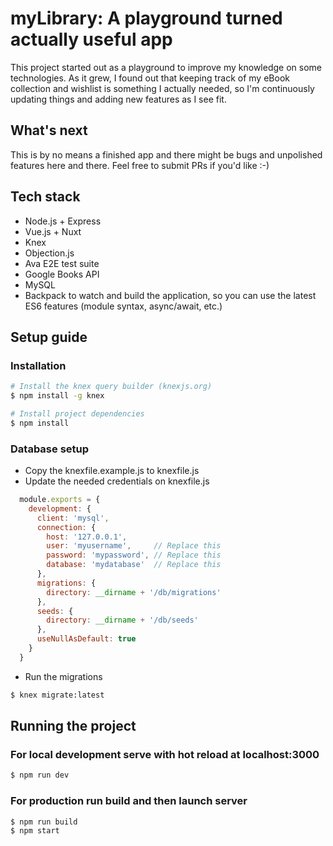 # myLibrary: A playground turned actually useful app

This project started out as a playground to improve my knowledge on some technologies. As it grew, I found out that keeping track of my eBook collection and wishlist is
something I actually needed, so I'm continuously updating things and adding new features as I see fit.

## What's next

This is by no means a finished app and there might be bugs and unpolished features here and there. Feel free to submit PRs if you'd like :-)

## Tech stack

* Node.js + Express
* Vue.js + Nuxt
* Knex
* Objection.js
* Ava E2E test suite
* Google Books API
* MySQL
* Backpack to watch and build the application, so you can use the latest ES6 features (module syntax, async/await, etc.)

## Setup guide

### Installation

``` bash
# Install the knex query builder (knexjs.org)
$ npm install -g knex

# Install project dependencies
$ npm install
```

### Database setup

* Copy the knexfile.example.js to knexfile.js
* Update the needed credentials on knexfile.js

``` js
  module.exports = {
    development: {
      client: 'mysql',
      connection: {
        host: '127.0.0.1',
        user: 'myusername',     // Replace this
        password: 'mypassword', // Replace this
        database: 'mydatabase'  // Replace this
      },
      migrations: {
        directory: __dirname + '/db/migrations'
      },
      seeds: {
        directory: __dirname + '/db/seeds'
      },
      useNullAsDefault: true
    }
  }
```

* Run the migrations

``` bash
$ knex migrate:latest
```

## Running the project

### For local development serve with hot reload at localhost:3000

``` bash
$ npm run dev
```

### For production run build and then launch server

``` bash
$ npm run build
$ npm start
```